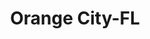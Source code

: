 ---
title: Orange City-FL
slug: orange-city-fl
f_state:
- cms/state/florida.md
f_locations:
- cms/payday-loan/a-1-title-loan-inc-603.md
- cms/payday-loan/advance-america-2714.md
- cms/payday-loan/advance-america-2720.md
- cms/payday-loan/advance-america-2721.md
- cms/payday-loan/check-go-10042.md
- cms/payday-loan/check-on-hold-13951.md
- cms/payday-loan/check-on-hold-13954.md
- cms/payday-loan/hold-a-check-19441.md
- cms/payday-loan/national-cash-advance-22704.md
updated-on: '2024-05-30T13:41:28.615Z'
created-on: '2024-05-30T13:41:28.615Z'
published-on: '2024-05-30T13:54:32.469Z'
f_city: Orange City
layout: '[city].html'
tags: city
---